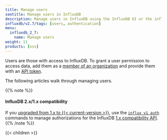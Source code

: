 ```yaml
---
title: Manage users
seotitle: Manage users in InfluxDB
description: Manage users in InfluxDB using the InfluxDB UI or the influx CLI.
influxdb/v2.7/tags: [users, authentication]
menu:
  influxdb_2_7:
    name: Manage users
weight: 11
products: [oss]
---
```


Users are those with access to InfluxDB.
To grant a user permission to access data, add them as a [member of an organization](/influxdb/v2.7/organizations/members/)
and provide them with an [API token](/influxdb/v2.7/security/tokens/).

The following articles walk through managing users.

{{% note %}}
#### InfluxDB 2.x/1.x compatibility
If you [upgraded from 1.x to {{< current-version >}}](/influxdb/v2.7/upgrade/v1-to-v2/),
use the [`influx v1 auth`](/influxdb/v2.7/reference/cli/influx/v1/auth/) commands
to manage authorizations for the InfluxDB [1.x compatibility API](/influxdb/v2.7/reference/api/influxdb-1x/).
{{% /note %}}

{{< children >}}
